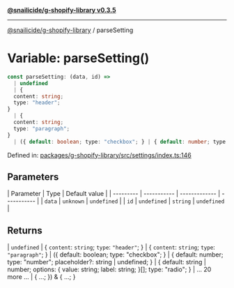 [**@snailicide/g-shopify-library v0.3.5**](../README.md)

---

[@snailicide/g-shopify-library](../README.md) / parseSetting

# Variable: parseSetting()

```ts
const parseSetting: (data, id) =>
  | undefined
  | {
  content: string;
  type: "header";
}
  | {
  content: string;
  type: "paragraph";
}
  | ({ default: boolean; type: "checkbox"; } | { default: number; type: "number"; placeholder?: string | undefined; } | { default: string | number; options: { value: string; label: string; }[]; type: "radio"; } | ... 20 more ... | { ...; }) & { ...; } = parseSingleSetting;
```

Defined in:
[packages/g-shopify-library/src/settings/index.ts:146](https://github.com/gbtunney/snailicide-monorepo/blob/master/packages/g-shopify-library/src/settings/index.ts#L146)

## Parameters

| Parameter | Type        | Default value |
| --------- | ----------- | ------------- | ----------- |
| `data`    | `unknown`   | `undefined`   |
| `id`      | `undefined` | `string`      | `undefined` |

## Returns

| `undefined` | { `content`: `string`; `type`: `"header"`; } | { `content`:
`string`; `type`: `"paragraph"`; } | ({ default: boolean; type: "checkbox"; } |
{ default: number; type: "number"; placeholder?: string | undefined; } | {
default: string | number; options: { value: string; label: string; }\[]; type:
"radio"; } | ... 20 more ... | { ...; }) & { ...; }
